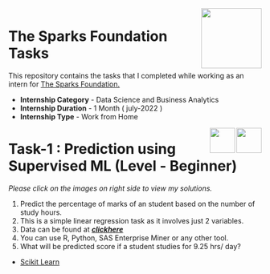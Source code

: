 <img align = right height = 120 width = 120 src = https://www.thesparksfoundationsingapore.org/images/logo_small.png>

#  The Sparks Foundation Tasks


This repository contains the tasks that I completed while working as an intern for [The Sparks Foundation.](https://www.thesparksfoundationsingapore.org/)
- **Internship Category** - Data Science and Business Analytics
- **Internship Duration** - 1 Month ( july-2022 )
- **Internship Type** - Work from Home



[<img align = right height = 50 width = 50 src = https://cdn4.iconfinder.com/data/icons/social-media-and-logos-11/32/Logo_Youtube-512.png>](https://www.youtube.com/watch?v=d-KdZulUj5o)
[<img align = right height = 50 width = 50 src = https://cdn4.iconfinder.com/data/icons/project-management-4-2/65/161-512.png>](https://github.com/yaswanthteja/Prediction-using-Supervised-ML/blob/main/Prediction%20using%20Linear_Regression.ipynb)


# Task-1 : Prediction using Supervised ML (Level - Beginner)
_Please click on the images on right side to view my solutions._

1. Predict the percentage of marks of an student based on the number of study hours.
1. This is a simple linear regression task as it involves just 2 variables.
1. Data can be found at ***[clickhere](https://raw.githubusercontent.com/AdiPersonalWorks/Random/master/student_scores%20-%20student_scores.csv)***
1. You can use R, Python, SAS Enterprise Miner or any other tool.
1. What will be predicted score if a student studies for 9.25 hrs/ day?


 - [Scikit Learn](https://scikit-learn.org/stable/)
 







